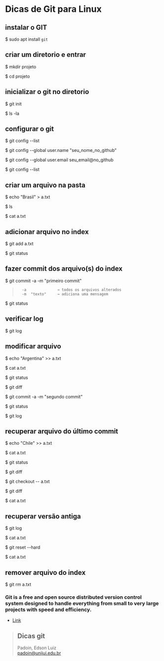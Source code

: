 # Dicas de Git para Linux




## instalar o GIT

$ sudo apt install `git`


## criar um diretorio e entrar
 
$ mkdir projeto

$ cd projeto



## inicializar o git no diretorio

$ git init

$ ls -la


## configurar o git

$ git config --list

$ git config --global user.name "seu_nome_no_github"

$ git config --global user.email seu_email@no_github

$ git config --list



## criar um arquivo na pasta


$ echo "Brasil" > a.txt 

$ ls

$ cat a.txt


## adicionar arquivo no index

$ git add a.txt

$ git status


## fazer commit dos arquivo(s) do index


$ git commit -a -m "primeiro commit"

>		-a  			→ todos os arquivos alterados 
>		-m 	"texto"  	→ adiciona uma mensagem

$ git status


## verificar log

$ git log




## modificar arquivo

$ echo "Argentina" >> a.txt 

$ cat a.txt

$ git status

$ git diff

$ git commit -a -m "segundo commit"

$ git status

$ git log



## recuperar arquivo do último commit

$ echo "Chile" >> a.txt 

$ cat a.txt

$ git status

$ git diff

$ git checkout -- a.txt

$ git diff

$ cat a.txt



## recuperar versão antiga 
 

$ git log

$ cat a.txt

$ git reset --hard <numero>

$ cat a.txt





## remover arquivo do index

$ git rm a.txt





### Git is a free and open source distributed version control system designed to handle everything from small to very large projects with speed and efficiency.
* [Link](http://git-scm.com/)


> ## Dicas git  
> Padoin, Edson Luiz  
> padoin@unijui.edu.br

